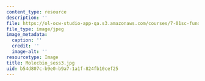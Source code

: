 ```yaml
---
content_type: resource
description: ''
file: https://ol-ocw-studio-app-qa.s3.amazonaws.com/courses/7-01sc-fundamentals-of-biology-fall-2011/b54d807cb9e0b9a71a1f824fb10cef25_Molecbio_sess3.jpg
file_type: image/jpeg
image_metadata:
  caption: ''
  credit: ''
  image-alt: ''
resourcetype: Image
title: Molecbio_sess3.jpg
uid: b54d807c-b9e0-b9a7-1a1f-824fb10cef25
---
```

